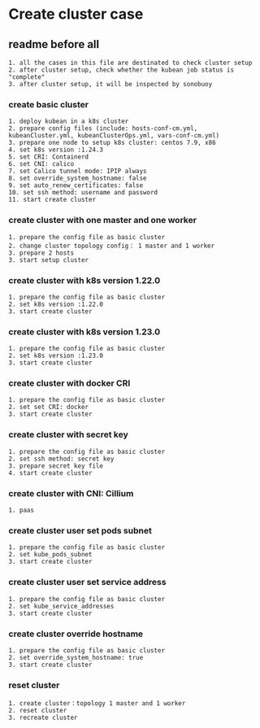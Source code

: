 #  Create cluster case

##  readme before all 
    1. all the cases in this file are destinated to check cluster setup 
    2. after cluster setup, check whether the kubean job status is "complete"
    3. after cluster setup, it will be inspected by sonobuoy


### create basic cluster
    1. deploy kubean in a k8s cluster
    2. prepare config files (include: hosts-conf-cm.yml, kubeanCluster.yml, kubeanClusterOps.yml, vars-conf-cm.yml)
    3. prepare one node to setup k8s cluster: centos 7.9, x86
    4. set k8s version :1.24.3
    5. set CRI: Containerd
    6. set CNI: calico
    7. set Calico tunnel mode: IPIP always
    8. set override_system_hostname: false
    9. set auto_renew_certificates: false
    10. set ssh method: username and password
    11. start create cluster

### create cluster with one master and one worker
    1. prepare the config file as basic cluster
    2. change cluster topology config： 1 master and 1 worker
    3. prepare 2 hosts
    3. start setup cluster

### create cluster with k8s version 1.22.0
    1. prepare the config file as basic cluster
    2. set k8s version :1.22.0
    3. start create cluster

### create cluster with k8s version 1.23.0
    1. prepare the config file as basic cluster
    2. set k8s version :1.23.0
    3. start create cluster

### create cluster with docker CRI
    1. prepare the config file as basic cluster
    2. set set CRI: docker
    3. start create cluster

### create cluster with secret key
    1. prepare the config file as basic cluster
    2. set ssh method: secret key
    3. prepare secret key file
    4. start create cluster

### create cluster with CNI: Cillium
    1. paas

### create cluster user set pods subnet
    1. prepare the config file as basic cluster
    2. set kube_pods_subnet
    3. start create cluster

### create cluster user set service address
    1. prepare the config file as basic cluster
    2. set kube_service_addresses
    3. start create cluster

### create cluster override hostname
    1. prepare the config file as basic cluster
    2. set override_system_hostname: true
    3. start create cluster

### reset cluster
    1. create cluster：topology 1 master and 1 worker
    2. reset cluster
    3. recreate cluster




